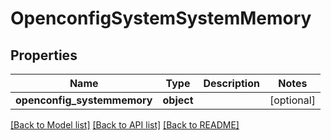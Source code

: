 # OpenconfigSystemSystemMemory

## Properties
Name | Type | Description | Notes
------------ | ------------- | ------------- | -------------
**openconfig_systemmemory** | **object** |  | [optional] 

[[Back to Model list]](../README.md#documentation-for-models) [[Back to API list]](../README.md#documentation-for-api-endpoints) [[Back to README]](../README.md)


